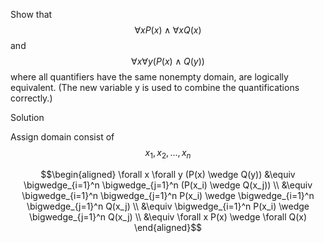 Show that $$\forall x P(x) \wedge \forall x Q(x)$$ and $$\forall x \forall y (P(x) \wedge Q(y))$$ where all quantifiers have the same nonempty domain, are logically equivalent. (The new variable y is used to combine the quantifications correctly.)

Solution

Assign domain consist of $$x_1, x_2, ..., x_n$$

$$\begin{aligned}
\forall x \forall y (P(x) \wedge Q(y)) 
&\equiv \bigwedge_{i=1}^n \bigwedge_{j=1}^n (P(x_i) \wedge Q(x_j)) \\
&\equiv \bigwedge_{i=1}^n \bigwedge_{j=1}^n P(x_i) \wedge \bigwedge_{i=1}^n \bigwedge_{j=1}^n Q(x_j) \\
&\equiv \bigwedge_{i=1}^n P(x_i) \wedge \bigwedge_{j=1}^n Q(x_j) \\
&\equiv \forall x P(x) \wedge \forall Q(x) 
\end{aligned}$$